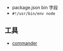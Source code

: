 - package.json bin 字段
- `#!/usr/bin/env node`

## 工具

- [commander](https://github.com/tj/commander.js)
